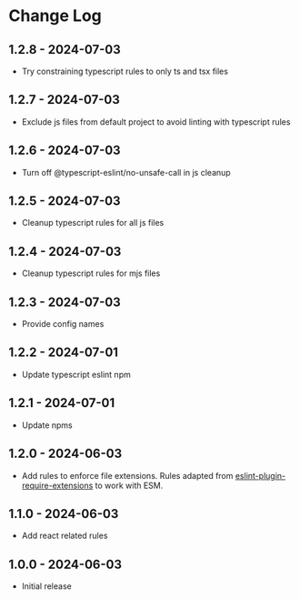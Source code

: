 # Change Log

## 1.2.8 - 2024-07-03

- Try constraining typescript rules to only ts and tsx files

## 1.2.7 - 2024-07-03

- Exclude js files from default project to avoid linting with typescript rules

## 1.2.6 - 2024-07-03

- Turn off @typescript-eslint/no-unsafe-call in js cleanup

## 1.2.5 - 2024-07-03

- Cleanup typescript rules for all js files

## 1.2.4 - 2024-07-03

- Cleanup typescript rules for mjs files

## 1.2.3 - 2024-07-03

- Provide config names

## 1.2.2 - 2024-07-01

- Update typescript eslint npm

## 1.2.1 - 2024-07-01

- Update npms

## 1.2.0 - 2024-06-03

- Add rules to enforce file extensions. Rules adapted from [eslint-plugin-require-extensions](https://github.com/solana-labs/eslint-plugin-require-extensions) to work with ESM.

## 1.1.0 - 2024-06-03

- Add react related rules

## 1.0.0 - 2024-06-03

- Initial release
